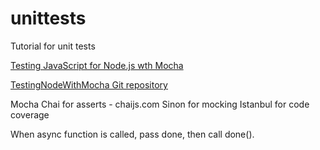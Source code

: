 # unittests
Tutorial for unit tests

[Testing JavaScript for Node.js wth Mocha](https://app.pluralsight.com/course-player?clipId=91514ae8-dbca-4511-ba02-c45083fcd394)


[TestingNodeWithMocha Git repository](https://github.com/jonathanfmills/TestingNodeWithMocha.git)

Mocha
Chai for asserts - chaijs.com
Sinon for mocking
Istanbul for code coverage


When async function is called, pass done, then call done().